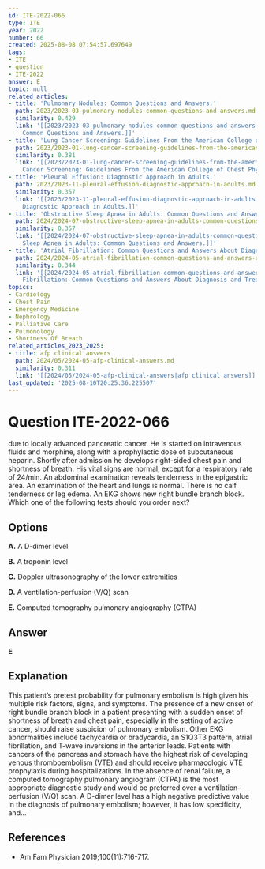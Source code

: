 ```yaml
---
id: ITE-2022-066
type: ITE
year: 2022
number: 66
created: 2025-08-08 07:54:57.697649
tags:
- ITE
- question
- ITE-2022
answer: E
topic: null
related_articles:
- title: 'Pulmonary Nodules: Common Questions and Answers.'
  path: 2023/2023-03-pulmonary-nodules-common-questions-and-answers.md
  similarity: 0.429
  link: '[[2023/2023-03-pulmonary-nodules-common-questions-and-answers|Pulmonary Nodules:
    Common Questions and Answers.]]'
- title: 'Lung Cancer Screening: Guidelines From the American College of Chest Physicians.'
  path: 2023/2023-01-lung-cancer-screening-guidelines-from-the-american-college-o.md
  similarity: 0.381
  link: '[[2023/2023-01-lung-cancer-screening-guidelines-from-the-american-college-o|Lung
    Cancer Screening: Guidelines From the American College of Chest Physicians.]]'
- title: 'Pleural Effusion: Diagnostic Approach in Adults.'
  path: 2023/2023-11-pleural-effusion-diagnostic-approach-in-adults.md
  similarity: 0.357
  link: '[[2023/2023-11-pleural-effusion-diagnostic-approach-in-adults|Pleural Effusion:
    Diagnostic Approach in Adults.]]'
- title: 'Obstructive Sleep Apnea in Adults: Common Questions and Answers.'
  path: 2024/2024-07-obstructive-sleep-apnea-in-adults-common-questions-and-answe.md
  similarity: 0.357
  link: '[[2024/2024-07-obstructive-sleep-apnea-in-adults-common-questions-and-answe|Obstructive
    Sleep Apnea in Adults: Common Questions and Answers.]]'
- title: 'Atrial Fibrillation: Common Questions and Answers About Diagnosis and Treatment.'
  path: 2024/2024-05-atrial-fibrillation-common-questions-and-answers-about-diagn.md
  similarity: 0.344
  link: '[[2024/2024-05-atrial-fibrillation-common-questions-and-answers-about-diagn|Atrial
    Fibrillation: Common Questions and Answers About Diagnosis and Treatment.]]'
topics:
- Cardiology
- Chest Pain
- Emergency Medicine
- Nephrology
- Palliative Care
- Pulmonology
- Shortness Of Breath
related_articles_2023_2025:
- title: afp clinical answers
  path: 2024/05/2024-05-afp-clinical-answers.md
  similarity: 0.311
  link: '[[2024/05/2024-05-afp-clinical-answers|afp clinical answers]]'
last_updated: '2025-08-10T20:25:36.225507'
---
```


# Question ITE-2022-066

due to locally advanced pancreatic cancer. He is started on intravenous fluids and morphine, along with a prophylactic dose of subcutaneous heparin. Shortly after admission he develops right-sided chest pain and shortness of breath. His vital signs are normal, except for a respiratory rate of 24/min. An abdominal examination reveals tenderness in the epigastric area. An examination of the heart and lungs is normal. There is no calf tenderness or leg edema. An EKG shows new right bundle branch block. Which one of the following tests should you order next?

## Options

**A.** A D-dimer level

**B.** A troponin level

**C.** Doppler ultrasonography of the lower extremities

**D.** A ventilation-perfusion (V/Q) scan

**E.** Computed tomography pulmonary angiography (CTPA)

## Answer

**E**

## Explanation

This patient’s pretest probability for pulmonary embolism is high given his multiple risk factors, signs, and
symptoms. The presence of a new onset of right bundle branch block in a patient presenting with a sudden
onset of shortness of breath and chest pain, especially in the setting of active cancer, should raise suspicion
of pulmonary embolism. Other EKG abnormalities include tachycardia or bradycardia, an S1Q3T3 pattern,
atrial fibrillation, and T-wave inversions in the anterior leads. Patients with cancers of the pancreas and
stomach have the highest risk of developing venous thromboembolism (VTE) and should receive
pharmacologic VTE prophylaxis during hospitalizations.
In the absence of renal failure, a computed tomography pulmonary angiogram (CTPA) is the most
appropriate diagnostic study and would be preferred over a ventilation-perfusion (V/Q) scan. A D-dimer
level has a high negative predictive value in the diagnosis of pulmonary embolism; however, it has low
specificity, and...

## References

- Am Fam Physician
2019;100(11):716-717.
